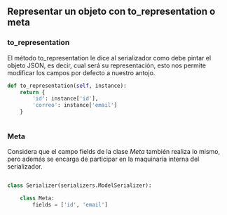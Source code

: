 ## Representar un objeto con to_representation o meta

### to_representation

El método to_representation le dice al serializador como debe pintar el objeto JSON, es decir, cual será su representación, esto nos permite modificar los campos por defecto a nuestro antojo.

``` python
def to_representation(self, instance):
    return {
        'id': instance['id'],
        'correo': instance['email']
    }
    
```

### Meta

Considera que el campo fields de la clase *Meta* también realiza lo mismo, pero además se encarga de participar en la maquinaría interna del serializador.

``` python

class Serializer(serializers.ModelSerializer):

    class Meta:
        fields = ['id', 'email']
    
```


